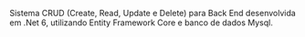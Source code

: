 Sistema CRUD (Create, Read, Update e Delete) para Back End desenvolvida em .Net 6, utilizando Entity Framework Core e banco de dados Mysql.
